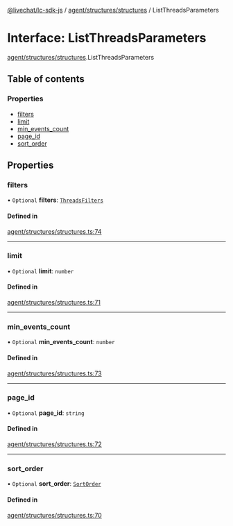 [@livechat/lc-sdk-js](../README.md) / [agent/structures/structures](../modules/agent_structures_structures.md) / ListThreadsParameters

# Interface: ListThreadsParameters

[agent/structures/structures](../modules/agent_structures_structures.md).ListThreadsParameters

## Table of contents

### Properties

- [filters](agent_structures_structures.ListThreadsParameters.md#filters)
- [limit](agent_structures_structures.ListThreadsParameters.md#limit)
- [min\_events\_count](agent_structures_structures.ListThreadsParameters.md#min_events_count)
- [page\_id](agent_structures_structures.ListThreadsParameters.md#page_id)
- [sort\_order](agent_structures_structures.ListThreadsParameters.md#sort_order)

## Properties

### filters

• `Optional` **filters**: [`ThreadsFilters`](agent_structures_filters.ThreadsFilters.md)

#### Defined in

[agent/structures/structures.ts:74](https://github.com/livechat/lc-sdk-js/blob/d267eeb/src/agent/structures/structures.ts#L74)

___

### limit

• `Optional` **limit**: `number`

#### Defined in

[agent/structures/structures.ts:71](https://github.com/livechat/lc-sdk-js/blob/d267eeb/src/agent/structures/structures.ts#L71)

___

### min\_events\_count

• `Optional` **min\_events\_count**: `number`

#### Defined in

[agent/structures/structures.ts:73](https://github.com/livechat/lc-sdk-js/blob/d267eeb/src/agent/structures/structures.ts#L73)

___

### page\_id

• `Optional` **page\_id**: `string`

#### Defined in

[agent/structures/structures.ts:72](https://github.com/livechat/lc-sdk-js/blob/d267eeb/src/agent/structures/structures.ts#L72)

___

### sort\_order

• `Optional` **sort\_order**: [`SortOrder`](../enums/agent_structures_structures.SortOrder.md)

#### Defined in

[agent/structures/structures.ts:70](https://github.com/livechat/lc-sdk-js/blob/d267eeb/src/agent/structures/structures.ts#L70)
